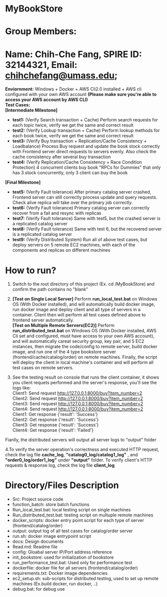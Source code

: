 
# MyBookStore
# Group Members: 
# Name: Chih-Che Fang, SPIRE ID: 32144321, Email: chihchefang@umass.edu;

**Enviornment:**  Windows + Docker  + AWS Cli2.0 installed + AWS cli configured with your own AWS account **(Please make sure you're able to access your AWS account by AWS CLI)**  
**Test Cases:**   
**[Intermediate Milestone]**  
- **test1:** (Verify Search transaction + Cache) Perform search requests for each topic twice, verify we get the same and correct result  
- **test2:** (Verify Lookup transaction + Cache) Perform lookup methods for each book twice, verify we get the same and correct result  
- **test3:** (Verify Buy transaction + Replication/Cache Consistency + Loadbalance) Process Buy request and update the book stock correctly with Frontend server direct requests to servers evenly. Also check the cache consistency after several buy transaction  
- **test4:** (Verify Replication/Cache Consistency + Race Condition Protection) 4 concurrent clients buy book "RPCs for Dummies" that only has 3 stock concurrently, only 3 client can buy the book  

**[Final Milestone]**  
- **test5:** (Verify Fault tolerance) After primary catalog server crashed, Frontend server can still correctly process update and query requests. Check alive replica will take over the primary job correctly.  
- **test6:** (Verify Fault tolerance) Primary catalog server can correctly recover from a fail and resync with replicas  
- **test7:** (Verify Fault tolerance) Same with test5, but the crashed server is a replicated catalog server  
- **test8:** (Verify Fault tolerance) Same with test 6, but the recovered server is a replicated catalog server   
- **test9:** (Verify Distributed System) Run all of above test cases, but deploy servers on 5 remote EC2 machines, with each of the components and replicas on different machines
  

# How to run?  

1. Switch to the root directory of this project (Ex. cd /MyBookStore) and confirm the path contains no "blank"  

2. **[Test on Single Local Server]** Perform **run_local_test.bat** on Windows OS (With Docker installed), and will automatically build docker image, run docker image and deploy client and all type of servers in a container. Client then will perform all test cases defined above to frontend server automatically.  
**[Test on Multiple Remote Servers(EC2)]** Perform **run_distributed_test.bat** on Windows OS (With Docker installed, AWS Cli set and configured, must have access to your own AWS account), and will automatically careat security group, key pair, and 5 EC2 instances, then migrate the code/config to remote server, build docker image, and run one of the 4 type bookstore server (frontend/cache/catalog/order) on remote machines. Finally, the script will deploy the client in local machine's container and  will perform all test cases on remote servers.  
3. See the testing result on console that runs the client container, it shows you client requets performed and the server's response, you'll see the logs like:  
Client1: Send request http://127.0.0.1:8000/buy?item_number=2  
Client2: Send request http://127.0.0.1:8000/buy?item_number=2  
Client3: Send request http://127.0.0.1:8000/buy?item_number=2  
Client4: Send request http://127.0.0.1:8000/buy?item_number=2  
Client1: Get response  {'result': 'Success'}  
Client2: Get response  {'result': 'Success'}  
Client3: Get response  {'result': 'Success'}  
Client4: Get response  {'result': 'Failed'}  


Fianlly, the distributed servers will output all server logs to "output" folder  

4.To verify the server operation's correctness and executed HTTP request, check the log file **cache_log**, **"catalog0_log/catalog1_log"** , and **"order0_log/order1_log"** under **"output"** folder. To verify client's HTTP requests & response log, check the log file **client_log**   


# Directory/Files Description
-	Src: Project source code
-	function_batch: store batch functions
-	Run_local_test.bat: local testing script on single machines
-	Run_distributed_test.bat: testing script on multuple remote machines
-	docker_scripts: docker entry point script for each type of server (frontend/catalog/order)
-	output: output log of all test cases for catalog/order server
-	run.sh: docker image entrypoint script
-	docs: Design documents
-	Read.md: Readme file
-	config: Gloabal server IP/Port address reference
-	init_bookstore: used for initialization of bookstore  
-	run_performance_test.bat: Used only for performance test  
-	dockerfile: docker file for all servers (frontend/catalog/order)
-	requirements.txt: Docker image dependencies
-	ec2_setup.sh: sub-scripts for distributed testing, used to set up remote machines (Ex.build docker, run docker, ..)
-	debug.bat: for debug use
